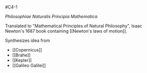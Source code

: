 #C4-1 

*Philosophiae Naturalis Principia Mathematica*

Translated to "Mathematical Principles of Natural Philosophy", Isaac Newton's 1687 book containing [[Newton's laws of motion]].

Synthesizes idea from 
- [[Copernicus]]
- [[Brahe]]
- [[Kepler]]
- [[Galileo Galilei]]

